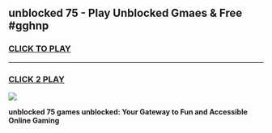 
## unblocked 75 - Play Unblocked Gmaes & Free #gghnp
<h3>
<a href="https://news.freeplayer.one?title=unblocked_75&ref=24F">CLICK TO PLAY</a></h3>
<hr>

<h3>
<a href="https://news.freeplayer.one?title=unblocked_75&ref=24F">CLICK 2 PLAY</a>
  
</h3>

<a href="https://news.freeplayer.one?title=unblocked_75&ref=24F/"><img src="https://clearcache.store/games.png"></a>


**unblocked 75 games unblocked: Your Gateway to Fun and Accessible Online Gaming**
